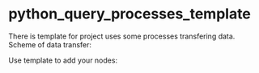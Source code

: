 # python_query_processes_template
There is template for project uses some processes transfering data.
Scheme of data transfer:

Use template to add your nodes:
